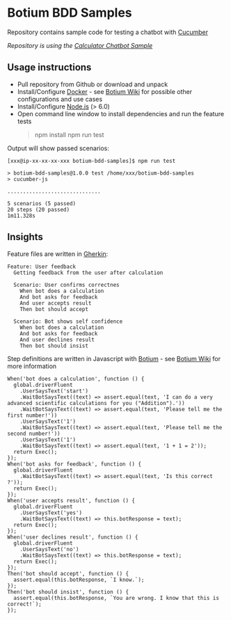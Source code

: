 # Botium BDD Samples

Repository contains sample code for testing a chatbot with [Cucumber](https://cucumber.io/)

_Repository is using the [Calculator Chatbot Sample](https://github.com/codeforequity-at/testmybot-sample-calculator)_

## Usage instructions

* Pull repository from Github or download and unpack
* Install/Configure [Docker](https://www.docker.com/) - see [Botium Wiki](https://github.com/codeforequity-at/botium-core/wiki) for possible other configurations and use cases
* Install/Configure [Node.js](https://nodejs.org) (> 6.0)
* Open command line window to install dependencies and run the feature tests
    > npm install
    > npm run test

Output will show passed scenarios:
```
[xxx@ip-xx-xx-xx-xxx botium-bdd-samples]$ npm run test

> botium-bdd-samples@1.0.0 test /home/xxx/botium-bdd-samples
> cucumber-js

..............................

5 scenarios (5 passed)
20 steps (20 passed)
1m11.328s
```

## Insights

Feature files are written in [Gherkin](https://github.com/cucumber/cucumber/wiki/Gherkin):

```
Feature: User feedback
  Getting feedback from the user after calculation

  Scenario: User confirms correctnes
    When bot does a calculation
	And bot asks for feedback
	And user accepts result
    Then bot should accept

  Scenario: Bot shows self confidence
    When bot does a calculation
	And bot asks for feedback
	And user declines result
    Then bot should insist
```

Step definitions are written in Javascript with [Botium](https://www.botium.at) - see [Botium Wiki](https://github.com/codeforequity-at/botium-core/wiki/) for more information

```
When('bot does a calculation', function () {
  global.driverFluent
    .UserSaysText('start')
    .WaitBotSaysText((text) => assert.equal(text, 'I can do a very advanced scientific calculations for you ("Addition").'))
    .WaitBotSaysText((text) => assert.equal(text, 'Please tell me the first number!'))
    .UserSaysText('1')
    .WaitBotSaysText((text) => assert.equal(text, 'Please tell me the second number!'))
    .UserSaysText('1')
    .WaitBotSaysText((text) => assert.equal(text, '1 + 1 = 2'));
  return Exec();
});
When('bot asks for feedback', function () {
  global.driverFluent
    .WaitBotSaysText((text) => assert.equal(text, 'Is this correct ?'));
  return Exec();
});
When('user accepts result', function () {
  global.driverFluent
    .UserSaysText('yes')
    .WaitBotSaysText((text) => this.botResponse = text);
  return Exec();
});
When('user declines result', function () {
  global.driverFluent
    .UserSaysText('no')
    .WaitBotSaysText((text) => this.botResponse = text);
  return Exec();
});
Then('bot should accept', function () {
  assert.equal(this.botResponse, `I know.`);
});
Then('bot should insist', function () {
  assert.equal(this.botResponse, `You are wrong. I know that this is correct!`);
});
```






